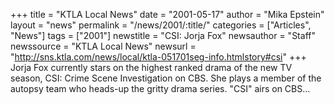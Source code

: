 +++
title = "KTLA Local News"
date = "2001-05-17"
author = "Mika Epstein"
layout = "news"
permalink = "/news/2001/:title/"
categories = ["Articles", "News"]
tags = ["2001"]
newstitle = "CSI: Jorja Fox"
newsauthor = "Staff"
newssource = "KTLA Local News"
newsurl = "http://sns.ktla.com/news/local/ktla-051701seg-info.htmlstory#csi"
+++
Jorja Fox currently stars on the highest ranked drama of the new TV season, CSI: Crime Scene Investigation on CBS. She plays a member of the autopsy team who heads-up the gritty drama series. "CSI" airs on CBS...  
